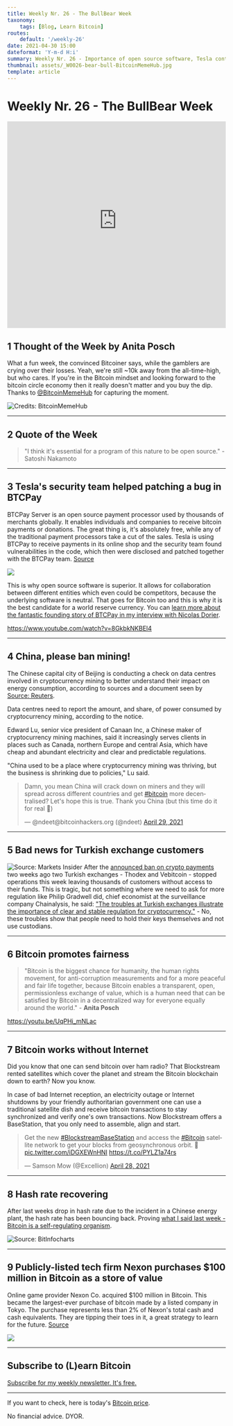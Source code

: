 ```yaml
---
title: Weekly Nr. 26 - The BullBear Week
taxonomy:
    tags: [Blog, Learn Bitcoin]
routes:
    default: '/weekly-26'
date: 2021-04-30 15:00
dateformat: 'Y-m-d H:i'
summary: Weekly Nr. 26 - Importance of open source software, Tesla contributing to Bitcoin, China banning mining?, bad news for Turkish exchange customers, Bitcoin promotes fairness and works without Internet, hash rate recovery, largest-ever purchase of bitcoin made by a listed company in Tokyo
thumbnail: assets/_W0026-bear-bull-BitcoinMemeHub.jpg
template: article
---
```


# Weekly Nr. 26 - The BullBear Week

<iframe width="100%" height="476" src="https://www.youtube-nocookie.com/embed/e0qGbamD5Xg" title="YouTube video player" frameborder="0" allow="accelerometer; autoplay; clipboard-write; encrypted-media; gyroscope; picture-in-picture; web-share" referrerpolicy="strict-origin-when-cross-origin" allowfullscreen></iframe>

## 1 Thought of the Week by Anita Posch

What a fun week, the convinced Bitcoiner says, while the gamblers are crying over their losses. Yeah, we're still ~10k away from the all-time-high, but who cares. If you're in the Bitcoin mindset and looking forward to the bitcoin circle economy then it really doesn't matter and you buy the dip. Thanks to [@BitcoinMemeHub](https://twitter.com/BitcoiniMemeHub) for capturing the moment.

![Credits: BitcoinMemeHub](assets/_W0026-bear-bull-BitcoinMemeHub.jpg)

---
## 2 Quote of the Week
> "I think it's essential for a program of this nature to be open source." - Satoshi Nakamoto

---
## 3 Tesla's security team helped patching a bug in BTCPay

BTCPay Server is an open source payment processor used by thousands of merchants globally. It enables individuals and companies to receive bitcoin payments or donations. The great thing is, it's absolutely free, while any of the traditional payment processors take a cut of the sales. Tesla is using BTCPay to receive payments in its online shop and the security team found vulnerabilities in the code, which then were disclosed and patched together with the BTCPay team. [Source](https://blog.btcpayserver.org/vulnerability-disclosure-v1-0-7-0/)

![](assets/_W0026-opensource-btcpay.png)

This is why open source software is superior. It allows for collaboration between different entities which even could be competitors, because the underlying software is neutral. That goes for Bitcoin too and this is why it is the best candidate for a world reserve currency. You can [learn more about the fantastic founding story of BTCPay in my interview with Nicolas Dorier](https://bitcoinundco.com/en/nicolas-dorier/). 

https://www.youtube.com/watch?v=8GkbkNKBEl4

---
## 4 China, please ban mining!

The Chinese capital city of Beijing is conducting a check on data centres involved in cryptocurrency mining to better understand their impact on energy consumption, according to sources and a document seen by [Source: Reuters](https://www.reuters.com/article/china-bitcoin/chinas-capital-probes-cryptocurrency-mining-sources-idUSL4N2MM0ZL).

Data centres need to report the amount, and share, of power consumed by cryptocurrency mining, according to the notice.

Edward Lu, senior vice president of Canaan Inc, a Chinese maker of cryptocurrency mining machines, said it increasingly serves clients in places such as Canada, northern Europe and central Asia, which have cheap and abundant electricity and clear and predictable regulations.

"China used to be a place where cryptocurrency mining was thriving, but the business is shrinking due to policies," Lu said.

<blockquote class="twitter-tweet"><p lang="en" dir="ltr">Damn, you mean China will crack down on miners and they will spread across different countries and get <a href="https://twitter.com/hashtag/bitcoin?src=hash&amp;ref_src=twsrc%5Etfw">#bitcoin</a> more decentralised? Let&#39;s hope this is true. Thank you China (but this time do it for real 🙏)</p>&mdash; @ndeet@bitcoinhackers.org (@ndeet) <a href="https://twitter.com/ndeet/status/1387892379181531144?ref_src=twsrc%5Etfw">April 29, 2021</a></blockquote> <script async src="https://platform.twitter.com/widgets.js" charset="utf-8"></script>

---
## 5 Bad news for Turkish exchange customers

![Source: Markets Insider](assets/_W0026-turkey-exchange-scam.png)
After the [announced ban on crypto payments](https://anitaposch.com/weekly-24) two weeks ago two Turkish exchanges - Thodex and Vebitcoin - stopped operations this week leaving thousands of customers without access to their funds. This is tragic, but not something where we need to ask for more regulation like Philip Gradwell did, chief economist at the surveillance company Chainalysis, he said: ["The troubles at Turkish exchanges illustrate the importance of clear and stable regulation for cryptocurrency."](https://markets.businessinsider.com/currencies/news/crypto-exchange-collapses-turkey-bitcoin-risks-btc-vebitcoin-thodex-2021-4-1030346376) - No, these troubles show that people need to hold their keys themselves and not use custodians. 

---
## 6 Bitcoin promotes fairness

> "Bitcoin is the biggest chance for humanity, the human rights movement, for anti-corruption measurements and for a more peaceful and fair life together, because Bitcoin enables a transparent, open, permissionless exchange of value, which is a human need that can be satisfied by Bitcoin in a decentralized way for everyone equally around the world." - **Anita Posch**

https://youtu.be/UqPHi_mNLac

---
## 7 Bitcoin works without Internet 
Did you know that one can send bitcoin over ham radio? That Blockstream rented satellites which cover the planet and stream the Bitcoin blockchain down to earth? Now you know.

In case of bad Internet reception, an electricity outage or Internet shutdowns by your friendly authoritarian government one can use a traditional satellite dish and receive bitcoin transactions to stay synchronized and verify one's own transactions. Now Blockstream offers a BaseStation, that you only need to assemble, align and start.

<blockquote class="twitter-tweet"><p lang="en" dir="ltr">Get the new <a href="https://twitter.com/hashtag/BlockstreamBaseStation?src=hash&amp;ref_src=twsrc%5Etfw">#BlockstreamBaseStation</a> and access the <a href="https://twitter.com/hashtag/Bitcoin?src=hash&amp;ref_src=twsrc%5Etfw">#Bitcoin</a> satellite network to get your blocks from geosynchronous orbit. 🚀<a href="https://t.co/iDGXEWnHNI">pic.twitter.com/iDGXEWnHNI</a> <a href="https://t.co/PYLZ1a74rs">https://t.co/PYLZ1a74rs</a></p>&mdash; Samson Mow (@Excellion) <a href="https://twitter.com/Excellion/status/1387509237945749506?ref_src=twsrc%5Etfw">April 28, 2021</a></blockquote> <script async src="https://platform.twitter.com/widgets.js" charset="utf-8"></script>

---
## 8 Hash rate recovering
After last weeks drop in hash rate due to the incident in a Chinese energy plant, the hash rate has been bouncing back. Proving [what I said last week - Bitcoin is a self-regulating organism](https://anitaposch.com/weekly-25).

![Source: BitInfocharts](assets/_W0026-hash-rate-recovery.png)

---
## 9 Publicly-listed tech firm Nexon purchases $100 million in Bitcoin as a store of value
Online game provider Nexon Co. acquired $100 million in Bitcoin. This became the largest-ever purchase of bitcoin made by a listed company in Tokyo. The purchase represents less than 2% of Nexon's total cash and cash equivalents. They are tipping their toes in it, a great strategy to learn for the future. [Source](https://www.fxstreet.com/cryptocurrencies/news/publicly-listed-tech-firm-nexon-purchases-100-million-in-bitcoin-as-a-store-of-value-202104280238)

![](assets/_W0026-Nexon-BTC.png)

---
## Subscribe to (L)earn Bitcoin

[Subscribe for my weekly newsletter. It's free.](https://anita.link/weekly)

---

If you want to check, here is today's [Bitcoin price](https://www.coingecko.com/en/coins/bitcoin).

No financial advice. DYOR.